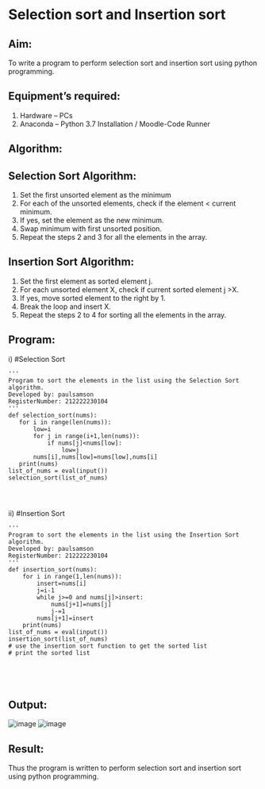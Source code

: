 
# Selection sort and Insertion sort
## Aim:
To write a program to perform selection sort and insertion sort using python programming.
## Equipment’s required:
1.	Hardware – PCs
2.	Anaconda – Python 3.7 Installation / Moodle-Code Runner
## Algorithm:
## Selection Sort Algorithm:
1.	Set the first unsorted element as the minimum
2.	For each of the unsorted elements, check if the element < current minimum.
3.	If yes, set the element as the new minimum.
4.	Swap minimum with first unsorted position.
5.	Repeat the steps 2 and 3 for all the elements in the array.
## Insertion Sort Algorithm:
1.	Set the first element as sorted element j.
2.	For each unsorted element X, check if current sorted element j >X.
3.	If yes, move sorted element to the right by 1.
4.	Break the loop and insert X.
5.	Repeat the steps 2 to 4 for sorting all the elements in the array.
## Program:
i)	#Selection Sort
```
''' 
Program to sort the elements in the list using the Selection Sort algorithm.
Developed by: paulsamson
RegisterNumber: 212222230104
'''
def selection_sort(nums):
   for i in range(len(nums)):
       low=i
       for j in range(i+1,len(nums)):
           if nums[j]<nums[low]:
               low=j
       nums[i],nums[low]=nums[low],nums[i]
   print(nums)
list_of_nums = eval(input())
selection_sort(list_of_nums)




```
ii)	#Insertion Sort
```
''' 
Program to sort the elements in the list using the Insertion Sort algorithm.
Developed by: paulsamson
RegisterNumber: 212222230104
'''
def insertion_sort(nums):
    for i in range(1,len(nums)):
        insert=nums[i]
        j=i-1
        while j>=0 and nums[j]>insert:
            nums[j+1]=nums[j]
            j-=1
        nums[j+1]=insert
    print(nums)
list_of_nums = eval(input())
insertion_sort(list_of_nums)
# use the insertion sort function to get the sorted list
# print the sorted list





```

## Output:
![image](https://github.com/Dhiyanesh24/Sorting-Algorithm/assets/118362288/13780a24-a767-4a59-83c4-4abeb99bd01d)
![image](https://github.com/Dhiyanesh24/Sorting-Algorithm/assets/118362288/6c3b53f9-a5d3-4bae-9881-2d8ea5999f44)



## Result:
Thus the program is written to perform selection sort and insertion sort using python programming.
